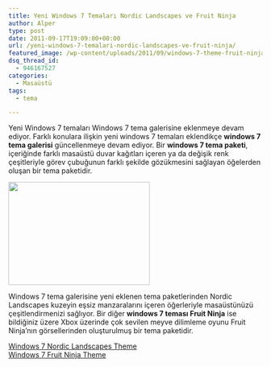 ```yaml
---
title: Yeni Windows 7 Temaları Nordic Landscapes ve Fruit Ninja
author: Alper
type: post
date: 2011-09-17T19:09:00+00:00
url: /yeni-windows-7-temalari-nordic-landscapes-ve-fruit-ninja/
featured_image: /wp-content/uploads/2011/09/windows-7-theme-fruit-ninja-100x100.jpg
dsq_thread_id:
  - 946167527
categories:
  - Masaüstü
tags:
  - tema

---
```

Yeni Windows 7 temaları Windows 7 tema galerisine eklenmeye devam ediyor. Farklı konulara ilişkin yeni windows 7 temaları eklendikçe **windows 7 tema galerisi** güncellenmeye devam ediyor. Bir **windows 7 tema paketi**, içeriğinde farklı masaüstü duvar kağıtları içeren ya da değişik renk çeşitleriyle görev çubuğunun farklı şekilde gözükmesini sağlayan öğelerden oluşan bir tema paketidir.

<img class="alignnone size-full wp-image-6846" title="windows-7-theme-fruit-ninja" src="https://www.murekkep.org/wp-content/uploads/2011/09/windows-7-theme-fruit-ninja.jpg" alt="" width="280" height="205" /> 

Windows 7 tema galerisine yeni eklenen tema paketlerinden Nordic Landscapes kuzeyin eşsiz manzaralarını içeren öğerleriyle masaüstünüzü çeşitlendirmenizi sağlıyor. Bir diğer **windows 7 teması Fruit Ninja** ise bildiğiniz üzere Xbox üzerinde çok sevilen meyve dilimleme oyunu Fruit Ninja&#8217;nın görsellerinden oluşturulmuş bir tema paketidir.

<a href="https://windows.microsoft.com/en-GB/windows/downloads/nordic-landscapes-theme" target="_blank">Windows 7 Nordic Landscapes Theme</a>  
<a href="https://windows.microsoft.com/en-GB/windows/downloads/fruit-ninja-theme" target="_blank">Windows 7 Fruit Ninja Theme</a>